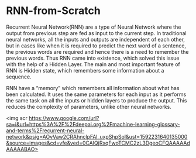 # RNN-from-Scratch

Recurrent Neural Network(RNN) are a type of Neural Network where the output from previous step are fed as input to the current step. In traditional neural networks, all the inputs and outputs are independent of each other, but in cases like when it is required to predict the next word of a sentence, the previous words are required and hence there is a need to remember the previous words. Thus RNN came into existence, which solved this issue with the help of a Hidden Layer. The main and most important feature of RNN is Hidden state, which remembers some information about a sequence.

RNN have a “memory” which remembers all information about what has been calculated. It uses the same parameters for each input as it performs the same task on all the inputs or hidden layers to produce the output. This reduces the complexity of parameters, unlike other neural networks.

<img scr https://www.google.com/url?sa=i&url=https%3A%2F%2Fdeepai.org%2Fmachine-learning-glossary-and-terms%2Frecurrent-neural-network&psig=AOvVaw2CRAhnclpFAl_uxpShpSoI&ust=1592231640135000&source=images&cd=vfe&ved=0CAIQjRxqFwoTCMC2zL3DgeoCFQAAAAAdAAAAABAO>
